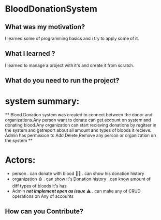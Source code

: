 # BloodDonationSystem
## What was my motivation?
  I learned some of programming basics and i try to apply some of it.
## What I learned ?
  I learned to manage a project with it's and create it from scratch.
## What do you need to run the project?





# system summary:
** Blood Donation system was created to connect between the donor and organizations.Any person want to 
donate can get account on system and donating blood.Any organization can start recieving donations
by regitser in the system and getreport about all amount and types of bloods it recieve.
Admin has permission to Add,Delete,Remove any person or organization on the system **

# Actors:
- person
  . can donate with blood :frowning_man:
  . can show his donation history
- organization :drop_of_blood:
  . can show it's Donation history
  . can know amount of diff types of bloods it's has
- Admin  ***not implement open as issue*** :warning:
  . can make any of CRUD operations on Any of accounts

## How can you Contribute?
